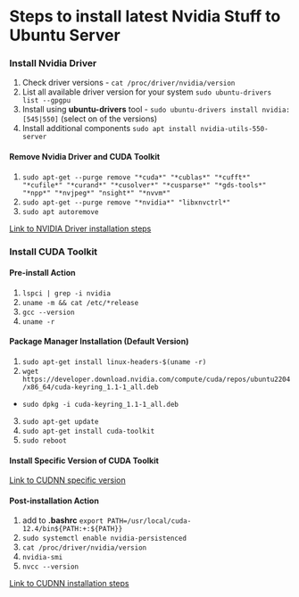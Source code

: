# Steps to install latest Nvidia Stuff to Ubuntu Server


### Install Nvidia Driver
1. Check driver versions - `cat /proc/driver/nvidia/version`
2. List all available driver version for your system `sudo ubuntu-drivers list --gpgpu`
3. Install using __ubuntu-drivers__ tool - `sudo ubuntu-drivers install nvidia:[545|550]` (select on of the versions)
4. Install additional components `sudo apt install nvidia-utils-550-server`

#### Remove Nvidia Driver and CUDA Toolkit
1. `sudo apt-get --purge remove "*cuda*" "*cublas*" "*cufft*" "*cufile*" "*curand*" "*cusolver*" "*cusparse*" "*gds-tools*" "*npp*" "*nvjpeg*" "nsight*" "*nvvm*"`
2. `sudo apt-get --purge remove "*nvidia*" "libxnvctrl*"`
3. `sudo apt autoremove`


[Link to NVIDIA Driver installation steps](https://ubuntu.com/server/docs/nvidia-drivers-installation)



### Install CUDA Toolkit

#### Pre-install Action
1. `lspci | grep -i nvidia`
2. `uname -m && cat /etc/*release`
3. `gcc --version`
4. `uname -r`

#### Package Manager Installation (Default Version)
1. `sudo apt-get install linux-headers-$(uname -r)`
2. `wget https://developer.download.nvidia.com/compute/cuda/repos/ubuntu2204/x86_64/cuda-keyring_1.1-1_all.deb`
  - `sudo dpkg -i cuda-keyring_1.1-1_all.deb`
3. `sudo apt-get update`
4. `sudo apt-get install cuda-toolkit`
5. `sudo reboot`

#### Install Specific Version of CUDA Toolkit
[Link to CUDNN specific version](https://developer.nvidia.com/cuda-toolkit-archive)


#### Post-installation Action
1. add to __.bashrc__ `export PATH=/usr/local/cuda-12.4/bin${PATH:+:${PATH}}`
2. `sudo systemctl enable nvidia-persistenced`
3. `cat /proc/driver/nvidia/version`
4. `nvidia-smi`
4. `nvcc --version`


[Link to CUDNN installation steps](https://docs.nvidia.com/cuda/cuda-installation-guide-linux/index.html#)

